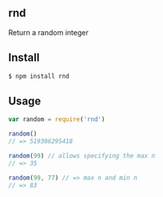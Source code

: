 ## rnd

Return a random integer

## Install

```bash
$ npm install rnd
```

## Usage

```js
var random = require('rnd')

random()
// => 519306295418

random(99) // allows specifying the max n
// => 35

random(99, 77) // => max n and min n
// => 83
```
